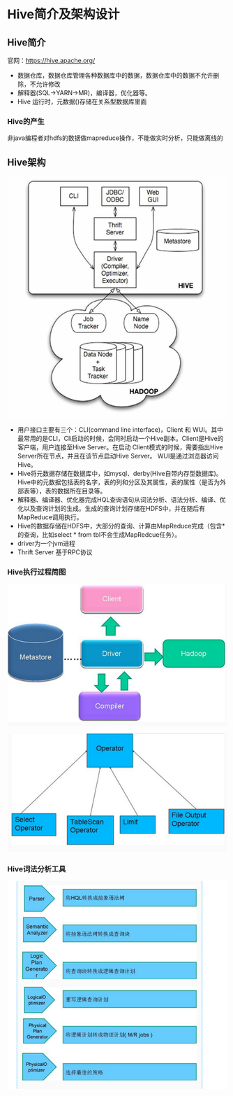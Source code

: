 # Hive简介及架构设计

## Hive简介

官网：https://hive.apache.org/

* 数据仓库，数据仓库管理各种数据库中的数据，数据仓库中的数据不允许删除，不允许修改
* 解释器(SQL->YARN->MR)，编译器，优化器等。
* Hive 运行时，元数据()存储在关系型数据库里面

### Hive的产生

非java编程者对hdfs的数据做mapreduce操作，不能做实时分析，只能做离线的

## Hive架构

![](pic\Hive架构.png)

* 用户接口主要有三个：CLI(command line interface)，Client 和 WUI。其中最常用的是CLI，Cli启动的时候，会同时启动一个Hive副本。Client是Hive的客户端，用户连接至Hive Server。在启动 Client模式的时候，需要指出Hive Server所在节点，并且在该节点启动Hive Server。 WUI是通过浏览器访问Hive。
* Hive将元数据存储在数据库中，如mysql、derby(Hive自带内存型数据库)。Hive中的元数据包括表的名字，表的列和分区及其属性，表的属性（是否为外部表等），表的数据所在目录等。    
* 解释器、编译器、优化器完成HQL查询语句从词法分析、语法分析、编译、优化以及查询计划的生成。生成的查询计划存储在HDFS中，并在随后有MapReduce调用执行。
* Hive的数据存储在HDFS中，大部分的查询、计算由MapReduce完成（包含*的查询，比如select * from tbl不会生成MapRedcue任务）。
* driver为一个jvm进程
* Thrift Server 基于RPC协议

### Hive执行过程简图

![](pic\Hive架构图2.png)

![](pic\Hive操作符.png)

### Hive词法分析工具

![](pic\ANTLR词法语法分析工具解析hql.png)

